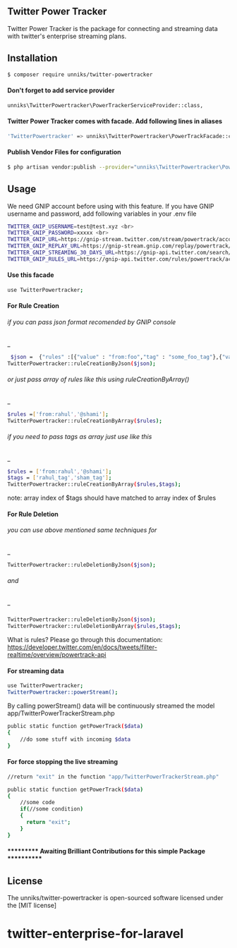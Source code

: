 
## Twitter Power Tracker

Twitter Power Tracker is the package for connecting and streaming data with twitter's enterprise streaming plans.

## Installation

```sh
$ composer require unniks/twitter-powertracker
```

#### Don't forget to add service provider
```sh
unniks\TwitterPowertracker\PowerTrackerServiceProvider::class,
```
#### Twitter Power Tracker comes with facade. Add following lines in aliases
```sh
'TwitterPowertracker' => unniks\TwitterPowertracker\PowerTrackFacade::class,
```

#### Publish Vendor Files for configuration
```sh
$ php artisan vendor:publish --provider="unniks\TwitterPowertracker\PowerTrackerServiceProvider"
```

## Usage

We need GNIP account before using with this feature. If you have GNIP username and password, add following variables in your .env file

```sh
TWITTER_GNIP_USERNAME=test@test.xyz <br>
TWITTER_GNIP_PASSWORD=xxxxx <br>
TWITTER_GNIP_URL=https://gnip-stream.twitter.com/stream/powertrack/accounts/{username}/publishers/twitter/{variable}.json <br>
TWITTER_GNIP_REPLAY_URL=https://gnip-stream.gnip.com/replay/powertrack/accounts/{username}/publishers/twitter/{variabale}.json <br>
TWITTER_GNIP_STREAMING_30_DAYS_URL=https://gnip-api.twitter.com/search/30day/accounts/{username}/{variabale}.json <br>
TWITTER_GNIP_RULES_URL=https://gnip-api.twitter.com/rules/powertrack/accounts/{username}/publishers/twitter/{variabale}.json 
```
#### Use this facade
```sh
use TwitterPowertracker; 
```

#### For Rule Creation

###### if you can pass json format recomended by GNIP console
_
```sh
 $json =  {"rules" :[{"value" : "from:foo","tag" : "some_foo_tag"},{"value" : "foo:keyword"}]} ;
TwitterPowertracker::ruleCreationByJson($json);
```
###### or just pass array of rules like this using ruleCreationByArray()
_
```sh
$rules =['from:rahul','@shami'];
TwitterPowertracker::ruleCreationByArray($rules); 
```
###### if you need to pass tags as array just use like this
_
```sh
$rules = ['from:rahul','@shami'];
$tags = ['rahul_tag','sham_tag'];
TwitterPowertracker::ruleCreationByArray($rules,$tags);
```
note: array index of $tags should have matched to array index of $rules 
#### For Rule Deletion 
###### you can use above mentioned same techniques for
_
```sh
TwitterPowertracker::ruleDeletionByJson($json); 
```
###### and
_
##### 
```sh
TwitterPowertracker::ruleDeletionByJson($json); 
TwitterPowertracker::ruleDeletionByArray($rules,$tags); 
```


What is rules? Please go through this documentation: https://developer.twitter.com/en/docs/tweets/filter-realtime/overview/powertrack-api

#### For streaming data

```sh
use TwitterPowertracker; 
TwitterPowertracker::powerStream();
```
By calling powerStream() data will be continuously streamed the model app/TwitterPowerTrackerStream.php 

```sh
public static function getPowerTrack($data)
{
    //do some stuff with incoming $data
}
```

#### For force stopping the live streaming

```sh
//return "exit" in the function "app/TwitterPowerTrackerStream.php"

public static function getPowerTrack($data)
{
    //some code
    if(//some condition)
    {
      return "exit";
    }
}
```

#### ********* Awaiting Brilliant Contributions for this simple Package **********

## License

The unniks/twitter-powertracker is open-sourced software licensed under the [MIT license]
# twitter-enterprise-for-laravel
